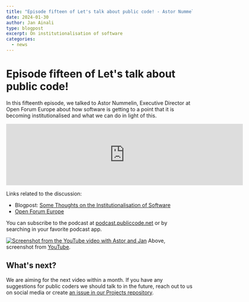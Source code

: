 ```yaml
---
title: "Episode fifteen of Let's talk about public code! - Astor Nummelin, Open Forum Europe"
date: 2024-01-30
author: Jan Ainali
type: blogpost
excerpt: On institutionalisation of software
categories:
  - news
---
```


# Episode fifteen of Let's talk about public code!

In this fifteenth episode, we talked to Astor Nummelin, Executive Director at Open Forum Europe about how software is getting to a point that it is becoming institutionalised and what we can do in light of this.

<iframe title="#15 Astor Nummelin - Open forum Europe" width="640" height="166" scrolling="no" frameborder="no" src="https://open.audio/embed.html?&amp;type=track&amp;id=413838"></iframe>

Links related to the discussion:

* Blogpost: [Some Thoughts on the Institutionalisation of Software](https://openforumeurope.org/some-thoughts-on-the-institutionalisation-of-software/)
* [Open Forum Europe](https://openforumeurope.org)

You can subscribe to the podcast at [podcast.publiccode.net](https://podcast.publiccode.net/e/lets-talk-about-public-code-15-astor-nummelin-open-forum-europe/) or by searching in your favorite podcast app.

[![Screenshot from the YouTube video with Astor and Jan]({{site.url}}/assets/screenshot-episode-15.png)](https://www.youtube.com/watch?v=bhw1P4Pl8AQ&list=PL_5ziu2gADmBPPsDlo4sMt1M7Yd8LvOBK&index=15)
Above, screenshot from [YouTube](https://www.youtube.com/watch?v=bhw1P4Pl8AQ&list=PL_5ziu2gADmBPPsDlo4sMt1M7Yd8LvOBK&index=15).

## What's next?

We are aiming for the next video within a month.
If you have any suggestions for public coders we should talk to in the future, reach out to us on social media or create [an issue in our Projects repository](https://github.com/publiccodenet/projects/issues/new).
